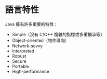 # 語言特性

Java 擁有許多重要的特性：

- Simple（沒有 C/C++ 複雜的指標或多重繼承等）
- Object-oriented（物件導向）
- Network-savvy
- Interpreted
- Robust
- Secure
- Portable
- High-performance
